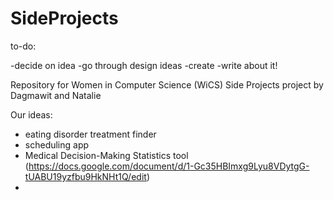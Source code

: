 # SideProjects


to-do:

-decide on idea
-go through design ideas
-create
-write about it!


Repository for Women in Computer Science (WiCS) Side Projects project by Dagmawit and Natalie

Our ideas:

* eating disorder treatment finder
* scheduling app
* Medical Decision-Making Statistics tool (https://docs.google.com/document/d/1-Gc35HBImxg9Lyu8VDytgG-tUABU19yzfbu9HkNHt1Q/edit)
* 
